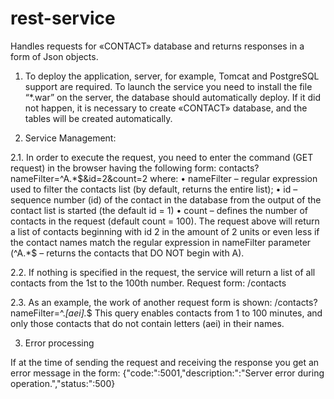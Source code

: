 # rest-service

Handles requests for «CONTACT» database and returns responses in a form of Json objects.


1.	To deploy the application, server, for example, Tomcat and PostgreSQL support are required. To launch the service you need to install the file “*.war” on the server, the database should automatically deploy. If it did not happen, it is necessary to create «CONTACT» database, and the tables will be created automatically.


2.	Service Management:

2.1. In order to execute the request, you need to enter the command (GET request) in the browser having the following form:
contacts?nameFilter=^A.*$&id=2&count=2 
where: 
• nameFilter – regular expression used to filter the contacts list (by default, returns the entire list);
• id – sequence number (id) of the contact in the database from the output of the contact list is started (the default id = 1)
• count – defines the number of contacts in the request (default count = 100).
The request above will return a list of contacts beginning with id 2 in the amount of 2 units or even less if the contact names match the regular expression in nameFilter parameter (^A.*$ – returns the contacts that DO NOT begin with A).

2.2. If nothing is specified in the request, the service will return a list of all contacts from the 1st to the 100th number. Request form:
/сontacts

2.3. As an example, the work of another request form is shown:
/contacts?nameFilter=^.*[aei].*$ 
This query enables contacts from 1 to 100 minutes, and only those contacts that do not contain letters (aei) in their names.


3.	Error processing

If at the time of sending the request and receiving the response you get an error message in the form:
{"code:":5001,"description:":"Server error during operation.","status:":500}
